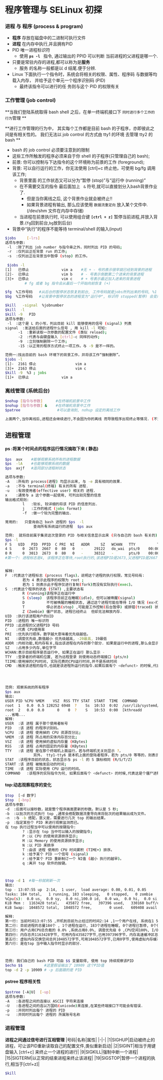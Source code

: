 # 程序管理与 **SELinux** 初探

### 进程  与  程序 (**process & program**) 

- **程序** 存放在磁盘中的二进制可执行文件
- **进程** 在内存中执行,并且拥有PID
- PID   唯一进程标识符
  - 使用 **`ps -l `** 指令,  通过输出的 PPID 可以判断 当前进程的父进程是哪一个.
- 只要是常驻内存的进程,都可以称为是**服务**
  - 服务 的名称一般都是以 d 结尾.便于分辨.
- Linux 下面执行一个指令时，系统会将相关的权限、属性、程序码 与数据等均载入内存， 并给予这个单元一个程序识别码 (PID) 
  - 最终该指令可以进行的任 务则与这个 PID 的权限有关 

### 工作管理 (**job control**) 

**当我们登陆系统取得 bash shell 之后，在单一终端机接口下 `同时进行多个工作的行为`管理  **

**进行工作管理的行为中， 其实每个工作都是目前 bash 的子程序，亦即彼此之间是有相关性的。 我们无法以 job control 的方式由 tty1 的环境 去管理 tty2 的 bash **

-  bash 的 job control 必须要注意到的限制 
  - 这些工作所触发的程序必须来自于你 shell 的子程序(只管理自己的 bash); 
  - 前景:  你可以控制与下达指令的这个环境称为前景的工作 (foreground); 
  - 背景:  可以自行运行的工作，你无法使用 [ctrl]+c 终止他，可使用 bg/fg 调用该工作; 
    - 背景里面 的工作状态又可以分为“暂停 (stop)”与“运行中 (running)” 
    - 在不需要交互的指令 最后面加上 ` &`  符号,就可以直接划分入bash背景作业了.
      - 但是当你离线之后, 这个背景作业就会被终止!!
      - 如果背景进程有输出, 那么应该使用 `数据流重定向`  放入某个文件中. (/dev/shm 文件在内存中存储)
    - 当进程在前景执行时, 可以使用组合键 **`[ctrl + z]`**  暂停当前进程,并放入背景.(`fg`回到前台,`bg`放到后台)
  - 背景中“执行”的程序不能等待 terminal/shell 的输入(input) 

```bash
$jobs     [-lrs]
选项与参数:
 -l  :除了列出 job number 与指令串之外，同时列出 PID 的号码;
 -r  :仅列出正在背景 run 的工作;
 -s  :仅列出正在背景当中暂停 (stop) 的工作。
 
 $jobs -l
[1]   已停止               vim a    #无 + - 号的表示很早就已经到背景的进程
[2]-  已停止               vim b    # - 号表示倒数第二个进来的背景进程
[3]+  已停止               vim c    # + 号表示最近加入进来的背景进程
         # fg 或者 bg 指令会从最后一个开始向前恢复 (+)
```

```bash
$fg  %工作号码   #从后台的暂停状态恢复到前台, 工作号码就是jobs所列出来的号码, %1 %2 %3 + - 之类的.(也可以不加), 这个时候 jobs的 + - 号会顺延, 倒是号码不会变化.
$bg  %工作号码   #让背景中暂停状态的进程变为"运行中", 标识符 stopped(暂停) 会变成 running(运行), 并且指令后面会出现 '&' 符号.
```

```bash
$kill   -signal  %jobnumber 
$kill  -l
$kill -9   PID
选项与参数:
 -l  :这个是 L 的小写，列出目前 kill 能够使用的信号 (signal) 列表
signal  :发送给后面的进程什么信号 , 用 kill -l 可知:
      -1  :重新读取一次参数的配置文件 (类似 reload);
      -2  :代表与由键盘输入 [ctrl]-c 同样的动作;
      -9  :立刻强制删除一个工作;
      -15 :以正常的程序方式终止一项工作。与 -9 是不一样的。

范例一:找出目前的 bash 环境下的背景工作，并将该工作“强制删除”。
$jobs -l
[1]-  2161 停止                  vim a
[3]+  2163 停止                  vim c
$kill -9  %3 ; jobs
[1]+  已停止               vim a

```

### 离线管理  (系统后台)

```bash
$nohup [指令与参数]      #在终端机前景中工作 
$nohup [指令与参数] &    #在终端机背景中工作
$patree                 #可以查询到, nohup 设定的离线工作

上面两个,当你离线后,进程还会继续进行,不会因为你的离线 而导致程序出现终止等情况. (不支持bash内置指令)
```



## 进程管理 

#### ps :将某个时间点的程序运行情况摘取下来  ( 静态)

```bash
$ps  aux    #能够观察系统所有的进程数据
$ps  -lA    #也能够观察系统的数据
$ps  axjf   #连同部分进程树状态

选项与参数:
-A   :所有的 process(进程) 均显示出来, 与 -e 具有相同的效果.
-a   :不与 terminal(终端) 有关的所有 进程.
-u   :有效使用者(effective user) 相关的 进程.
x    :通常与 a 这个参数一起使用, 可列出较完整的信息
输出格式规则:
		l   :较长, 较详细的将该 PID 的信息列出.
		j   :工作的格式 (jobs format)
		-f  :做一个较为完整的输出.

常用的:   只查询自己 bash 进程的 $ps  -l
		     查询所有系统运行的进程  $ps aux

范例:  就将目前属于集资这次登录的 PID 与相关信息显示出来 (只与自己的 bash 有关的)
$ps -l
F S   UID   PID  PPID  C PRI  NI   ADDR     SZ   WCHAN   TTY          TIME  CMD
4 S     0  2673  2667  0  80   0   -     29122   do_wai  pts/0    00:00:00  bash
0 R     0  3013  2673  0  80   0   -     38312   -       pts/0    00:00:00  ps
#第一个: 进程标志是4, 该程序正在等待,root执行的,该进程PID是2673,父进程PID是2667,CPU使用率是0,流程优先级是80(很低),调度优先级是0,正在运行不知道内存位置,占用 29122 字节内存,该程序正在等待,下达命令的终端接口为pts/0,占用CPU时间是0秒,执行的命令是 bash


解释:
F  :代表这个进程标志 (process flags)，说明这个进程的执行权限，常见号码有:
		若为 4 表示此程序的权限为 root ;
		若为 1 则表示此子程序仅进行复制(fork)而没有实际执行(exec)。
S  :代表这个程序的状态 (STAT) ,主要状态有
		R (running)该程序正在运行中
		S (sleep)  该程序目前正在睡眠(idle), 但可以被唤醒(signal)
		D          不可被唤醒的睡眠状态, 通过这个进程可能在等待 I/O 情况 (ex>打印 之类的)
		T          停止状态(stop) ,可能是工作控制(后台暂停) 或排错(traced) 状态.
		Z (Zombie) 僵尸状态, 进程已经终止  但却无法释放内存.
UID  :执行该进程用户的UID
PID  :进程的 唯一标识符
PPID :此进程的父进程PID 号码
C    :代表 CPU使用率
PRI  :优先执行顺序。数字越大意味着优先级越低。
NI   :调度优先级,数值越小 优先级越高, -20最高, 19最低
ADDR :内核功能,和内存有关,指出该进程在内存的那个部分. 如果是运行中的进程,那么会显示 - 
SZ   :占用多少内存,单位字节
WCHAN:表示目前程序是否运行中, 如果正在运行 那么显示 - 
TTY  :登录者的终端机位置, 若为远程登录 则使用动态终端接口 (pts/n)
TIIME:使用掉的CPU时间, 实际花费的CPU运行时间,并不是系统时间
CMD  :触发该进程的指令,也就是该进程所运行的指令.如果后面有个 <defunct> 的时候,代表这是个僵尸进程




范例: 观察系统的所有程序
$ps aux
输出:
USER PID %CPU %MEM    VSZ  RSS TTY STAT  START  TIME  COMMAND
root  1   0.0  0.5 128252 6948  ?    Ss  10:53  0:02  /usr/lib/systemd/systemd --s
root  2   0.0  0.0      0    0  ?    S   10:53  0:00  [kthreadd
...省略...
解释:
USER  :该 进程 属于那个使用者帐号
PID   :该 进程 的程序识别码。
%CPU  :该 进程 使用掉的 CPU 资源百分比;
%MEM  :该 进程 所占用的实体内存百分比;
VSZ   :该 进程 使用掉的虚拟内存量 (KBytes)
RSS   :该 进程 占用的固定的内存量 (KBytes)
TTY   :该 进程 是在那个终端机上面运行，若与终端机无关则显示 ?，
			 另外， tty1-tty6 是本机上面的登陆者程序，若为 pts/0 等等的，则表示为由网络连接进主机的程序。 
STAT  :该程序目前的状态，状态显示与 ps -l 的 S 旗标相同 (R/S/T/Z)
START :该 进程 被触发启动的时间;
TIME  :该 进程 实际使用 CPU 运行的时间。 
COMMAND   :该程序的实际指令为何, 如果后面有个 <defunct> 的时候,代表这是个僵尸进程
```



#### top:动态观察程序的变化

```bash
$top  [-d 数字] 
$top  [-bnp]
选项与参数:
-d  :后面可以接秒数，就是整个程序画面更新的秒数。默认是 5 秒;
-b  :以批次的方式执行 top ,通常会搭配数据流重导向来将批次的结果输出成为文件。
-n  :与 -b 搭配，意义是，需要进行几次 top 的输出结果。
-p  :指定某些个 PID 来进行观察监测而已。
在 top 执行过程当中可以使用的按键指令:
		? :显示在 top 当中可以输入的按键指令;
		P :以 CPU 的使用资源排序显示;
		M :以 Memory 的使用资源排序显示;
		N :以 PID 来排序
		T :由该 进程 使用的 CPU 时间累积 (TIME+) 排序。
		k :给予某个 PID 一个信号 (signal)
		r :给予某个 PID 重新制订一个 NI值 (越小 执行的越早)。
		q :离开 top 软件的按键。



$top -d 1  #每一秒就刷新一次
输出:
top - 13:07:55 up  2:14,  1 user,  load average: 0.00, 0.01, 0.05
Tasks: 184 total,   1 running, 183 sleeping,   0 stopped,   0 zombie
%Cpu(s):  0.0 us,  0.0 sy,  0.0 ni,100.0 id,  0.0 wa,  0.0 hi,  0.0 si,  0.0 st
KiB Mem :  1163428 total,   435872 free,   397396 used,   330160 buff/cache
KiB Swap:  1048572 total,  1048572 free,        0 used.   609408 avail Mem

解释:
第一行: 当前时间13:07:55 ,开机到目前为止经过的时间2:14 ,1一个用户在线, 系统在1 5 15分钟的平均负载.
第二行: 目前进程的总量184个 , 1个进程在运行, 183个进程在睡眠, 0个进程已暂停, 0个僵尸和孤儿进程.
第三行: 用户占用CPU总负载的 0.0% ,系统占用0.0%, 调度优先级 0 ,CPU空闲100%, I/O等待0.0
第四行: 内存总共1163428字节, 可用内存435827字节,已用397396字节，内存高速缓冲区总共330160字节.
第五行: 虚拟内存交换空间总共1048572字节,可用1048572字节,已用0字节,使用虚拟内存缓冲区609408字节.
第六行: 是在top 当中输入指令时显示的部分.



范例: 我们自己的 bash PID 可由 $$ 变量取得, 使用 top 持续观察该PID
$echo $$          #这里假设输出了 10909 这个PID值
top -d 2 -p 10909 # -p 后面跟的是 PID
```

#### pstree 程序相关性
```bash
$pstree [-A|U]  [-up]
选项与参数:
-A   :各进程之间的连接以 ASCII 字符来连接
-U   :各进程之间的连以万国码(unicode)来连接,在某些终端接口下可能会有错误.
-p   :并同时列出每个 进程的 PID
-u   :并同时列出每个 进程的 所属账号名称
```


### 进程管理
**进程之间通过信号进行互相管理**
|号码|名称|属性|
|-|-|
|1|SIGHUP|启动被终止的进程，可让该PID重新读取自己的配置文件,类似重新启动|
|2|SIGINT|相当于用键盘输入 [ctrl+c] 来终止一个进程的进行|
|9|SIGKILL|强制中断一个进程|
|15|SIGTERM|以正常的结束进程来终止该进程|
|19|SIGSTOP|暂停一个进程的执行,相当于[ctrl+z]|
```bash
$kill 
```




























